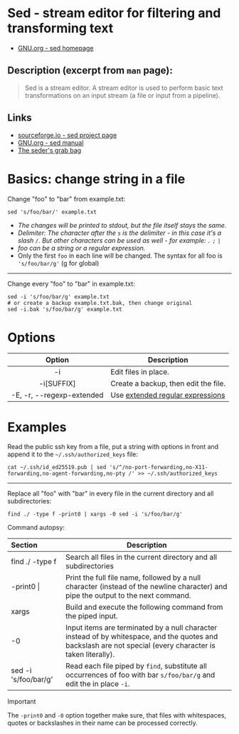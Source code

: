 # Sed - stream editor for filtering and transforming text
- [GNU.org - sed homepage](https://www.gnu.org/software/sed)

## Description (excerpt from `man` page):
> Sed is a stream editor.  A stream editor is used to perform basic text transformations on an input stream (a file or input from a pipeline).


## Links

- [sourceforge.io - sed project page](https://sed.sourceforge.io/)
- [GNU.org - sed manual](https://www.gnu.org/software/sed/manual/html_node/index.html)
- [The seder's grab bag](https://sed.sourceforge.io/grabbag)

# Basics: change string in a file

Change "foo" to "bar" from example.txt:  

```shell
sed 's/foo/bar/' example.txt
```

- _The changes will be printed to stdout, but the file itself stays the same._
- _Delimiter: The character after the `s` is the delimiter - in this case it's a slash `/`. But other characters can be used as well - for example: `.` `;` `|`_
- _foo can be a string or a regular expression._
- Only the first `foo` in each line will be changed. The syntax for all foo is `'s/foo/bar/g'` (g for global)

----

Change every "foo" to "bar" in example.txt:  

```shell
sed -i 's/foo/bar/g' example.txt
# or create a backup example.txt.bak, then change original
sed -i.bak 's/foo/bar/g' example.txt
```

# Options

|          Option           | Description                                          |
|:-------------------------:| ---------------------------------------------------- |
|            -i             | Edit files in place.                                 |
|       -i\[SUFFIX\]        | Create a backup, then edit the file.                 |
| -E, -r, --regexp-extended | Use [extended regular expressions](../misc/RegEx.md) | 


# Examples

Read the public ssh key from a file, put a string with options in front and append it to the `~/.ssh/authorized_keys` file: 
```shell
cat ~/.ssh/id_ed25519.pub | sed 's/^/no-port-forwarding,no-X11-forwarding,no-agent-forwarding,no-pty /' >> ~/.ssh/authorized_keys
```

----

Replace all "foo" with "bar" in every file in the current directory and all subdirectories:  
```shell
find ./ -type f -print0 | xargs -0 sed -i 's/foo/bar/g'
```

Command autopsy:

| Section              | Description                                                                                                                                                 |
|:-------------------- | ----------------------------------------------------------------------------------------------------------------------------------------------------------- |
| find ./ -type f      | Search all files in the current directory and all subdirectories                                                                                            |
| -print0 \|           | Print the full file name, followed by a null character (instead of the newline character) and pipe the output to the next command.                          |
| xargs                | Build and execute the following command from the piped input.                                                                                               |
| -0                   | Input items are terminated by a null character instead of by whitespace, and the quotes and backslash are not special (every character is taken literally). |
| sed -i 's/foo/bar/g' | Read each file piped by `find`, substitute all occurrences of foo with bar `s/foo/bar/g` and edit the in place `-i`.                                        | 


> [!important]
> 
> The `-print0` and `-0` option together make sure, that files with whitespaces, quotes or backslashes in their name can be processed correctly.



